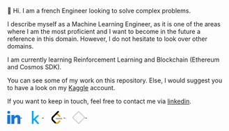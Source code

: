 👋 Hi. I am a french Engineer looking to solve complex problems.

I describe myself as a Machine Learning Engineer, as it is one of the areas where I am the most proficient and I want to become in the future a reference in this domain. However, I do not hesitate to look over other domains. 

I am currently learning Reinforcement Learning and Blockchain (Ethereum and Cosmos SDK). 

You can see some of my work on this repository. Else, I would suggest you to have a look on my [Kaggle](https://www.kaggle.com/rerere) account.

If you want to keep in touch, feel free to contact me via [linkedin](https://fr.linkedin.com/in/regis-graptin/en).


<p align="left">
    <a href="https://fr.linkedin.com/in/regis-graptin/en">
        <img src="./images/linkedin.svg" alt="Linkedin logo" width="30" height="30" align="middle" />
    </a>&nbsp;&nbsp;&nbsp;
    <a href="https://www.kaggle.com/rerere">
        <img src="./images/kaggle.svg" alt="Kaggle logo" width="30" height="30" align="middle" />
    </a>&nbsp;&nbsp;&nbsp;
    <a href="https://leetcode.com/rere-rere/">
        <img src="./images/leetcode.svg" alt="Leetcode logo" width="30" height="30" align="middle" />
    </a>&nbsp;&nbsp;&nbsp;
    <a href="https://nodeguardians.io/character/76de315f8f00">
        <img src="./images/nodeguardians.svg" alt="Node Guardians logo" width="30" height="30" align="middle" />
    </a>&nbsp;&nbsp;&nbsp;
</p>

